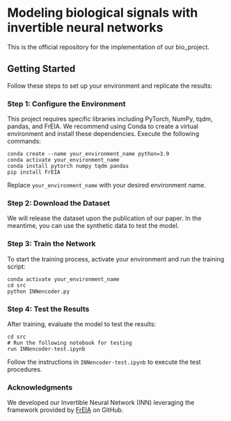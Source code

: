 # Modeling biological signals with invertible neural networks

This is the official repository for the implementation of our bio_project. 

## Getting Started

Follow these steps to set up your environment and replicate the results:

### Step 1: Configure the Environment

This project requires specific libraries including PyTorch, NumPy, tqdm, pandas, and FrEIA. We recommend using Conda to create a virtual environment and install these dependencies. Execute the following commands:

```
conda create --name your_environment_name python=3.9
conda activate your_environment_name
conda install pytorch numpy tqdm pandas
pip install FrEIA
```

Replace `your_environment_name` with your desired environment name.

### Step 2: Download the Dataset

We will release the dataset upon the publication of our paper. In the meantime, you can use the synthetic data to test the model.


### Step 3: Train the Network

To start the training process, activate your environment and run the training script:

```
conda activate your_environment_name
cd src
python INNencoder.py
```

### Step 4: Test the Results

After training, evaluate the model to test the results:

```
cd src
# Run the following notebook for testing
run INNencoder-test.ipynb
```

Follow the instructions in `INNencoder-test.ipynb` to execute the test procedures.


### Acknowledgments
We developed our Invertible Neural Network (INN) leveraging the framework provided by [FrEIA](https://github.com/vislearn/FrEIA) on GitHub.


